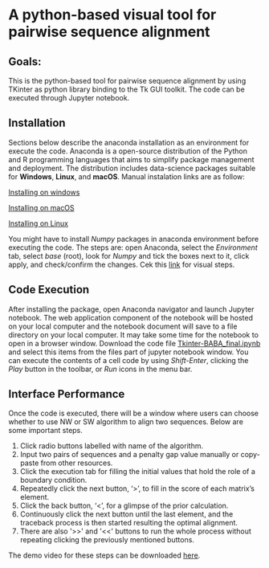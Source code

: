 # A python-based visual tool for pairwise sequence alignment

## Goals: 
This is the python-based tool for pairwise sequence alignment by using TKinter as python library binding to the Tk GUI toolkit. The code can be executed through Jupyter notebook.

## Installation
Sections below describe the anaconda installation as an environment for execute the code. Anaconda is a open-source distribution of the Python and R programming languages that aims to simplify package management and deployment. The distribution includes data-science packages suitable for **Windows**, **Linux**, and **macOS**. Manual instalation links are as follow:

[Installing on windows](https://docs.anaconda.com/anaconda/install/windows/)

[Installing on macOS](https://docs.anaconda.com/anaconda/install/mac-os/)

[Installing on Linux](https://docs.anaconda.com/anaconda/install/linux/)

You might have to install *Numpy* packages in anaconda environment before executing the code. The steps are: open Anaconda, select the *Environment* tab, select *base* (root), look for *Numpy* and tick the boxes next to it, click apply, and check/confirm the changes. Cek this [link](https://www.youtube.com/watch?v=kOpW-CeHzJQ) for visual steps.

## Code Execution
After installing the package, open Anaconda navigator and launch Jupyter notebook. The web application component of the notebook will be hosted on your local computer and the notebook document will save to a file directory on your local computer. It may take some time for the notebook to open in a browser window. Download the code file [Tkinter-BABA_final.ipynb](https://github.com/neo-ewha/bioinformatics-tools/blob/main/Tkinter-BABA_final.ipynb) and select this items from the files part of jupyter notebook window. You can execute the contents of a cell code by using *Shift-Enter*, clicking the *Play* button in the toolbar, or *Run* icons in the menu bar.

## Interface Performance
Once the code is executed, there will be a window where users can choose whether to use NW or SW algorithm to align two sequences. Below are some important steps. 
1. Click radio buttons labelled with name of the algorithm.
2. Input two pairs of sequences and a penalty gap value manually or copy-paste from other resources.
3. Click the execution tab for filling the initial values that hold the role of a boundary condition.
4. Repeatedly click the next button, ‘>’, to fill in the score of each matrix’s element.
5. Click  the back button, ‘<’,  for a glimpse of the prior calculation.
6. Continuously click the next button until the last element, and the traceback process is then started resulting the optimal alignment.
7. There are also '>>' and '<<' buttons to run the whole process without repeating clicking the previously mentioned buttons.

The demo video for these steps can be downloaded [here](https://github.com/neo-ewha/bioinformatics-tools/blob/main/VideoDemo.mp4).
